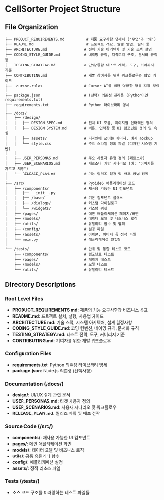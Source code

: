 # CellSorter Project Structure

## File Organization

```
├── PRODUCT_REQUIREMENTS.md          # 제품 요구사항 명세서 ('무엇'과 '왜')
├── README.md                        # 프로젝트 개요, 실행 방법, 설치 등
├── ARCHITECTURE.md                 # 전체 기술 아키텍처 및 기술 스택 설명
├── CODING_STYLE_GUIDE.md           # 네이밍 규칙, 디렉토리 구조, 문서화 규칙 등
├── TESTING_STRATEGY.md             # 단위/통합 테스트 계획, 도구, 커버리지 기준
├── CONTRIBUTING.md                 # 개발 참여자를 위한 워크플로우와 협업 가이드
├── .cursor-rules                   # Cursor AI를 위한 명확한 행동 지침 정의
│
├── package.json                    # (선택) 의존성 관리용 (Python이면 requirements.txt)
├── requirements.txt                # Python 라이브러리 명세
│
├── /docs/
│   ├── /design/
│   │   ├── DESIGN_SPEC.md          # 전체 UI 흐름, 페이지별 인터랙션 정의
│   │   ├── DESIGN_SYSTEM.md        # 버튼, 입력창 등 UI 컴포넌트 정의 및 속성
│   │   ├── assets/                 # 디자인에 쓰이는 이미지, 예시 mockup
│   │   └── style.css               # 주요 스타일 정의 파일 (디자인 시스템 기반)
│   │
│   ├── USER_PERSONAS.md            # 주요 사용자 유형 정의 (페르소나)
│   ├── USER_SCENARIOS.md           # 페르소나 기반 시나리오 (예: "이미지를 자르고 저장")
│   └── RELEASE_PLAN.md             # 기능 릴리즈 일정 및 배포 방법 정리
│
├── /src/                           # PySide6 애플리케이션 코드
│   ├── /components/                # 재사용 가능한 UI 컴포넌트
│   │   ├── __init__.py
│   │   ├── /base/                  # 기본 컴포넌트 클래스
│   │   ├── /dialogs/               # 커스텀 다이얼로그
│   │   └── /widgets/               # 커스텀 위젯
│   ├── /pages/                     # 메인 애플리케이션 페이지/화면
│   ├── /models/                    # 데이터 모델 및 비즈니스 로직
│   ├── /utils/                     # 유틸리티 함수 및 헬퍼
│   ├── /config/                    # 설정 파일
│   ├── /assets/                    # 아이콘, 이미지 등 정적 파일
│   └── main.py                     # 애플리케이션 진입점
│
└── /tests/                         # 단위 및 통합 테스트 코드
    ├── /components/                # 컴포넌트 테스트
    ├── /pages/                     # 페이지 테스트
    ├── /models/                    # 모델 테스트
    └── /utils/                     # 유틸리티 테스트
```

## Directory Descriptions

### Root Level Files
- **PRODUCT_REQUIREMENTS.md**: 제품의 기능 요구사항과 비즈니스 목표
- **README.md**: 프로젝트 설치, 실행, 사용법 가이드
- **ARCHITECTURE.md**: 기술 스택, 시스템 아키텍처, 설계 결정사항
- **CODING_STYLE_GUIDE.md**: 코딩 컨벤션, 네이밍 규칙, 문서화 규칙
- **TESTING_STRATEGY.md**: 테스트 전략, 도구, 커버리지 기준
- **CONTRIBUTING.md**: 기여자를 위한 개발 워크플로우

### Configuration Files
- **requirements.txt**: Python 의존성 라이브러리 명세
- **package.json**: Node.js 의존성 (선택사항)

### Documentation (/docs/)
- **design/**: UI/UX 설계 관련 문서
- **USER_PERSONAS.md**: 타겟 사용자 정의
- **USER_SCENARIOS.md**: 사용자 시나리오 및 워크플로우
- **RELEASE_PLAN.md**: 릴리즈 계획 및 배포 전략

### Source Code (/src/)
- **components/**: 재사용 가능한 UI 컴포넌트
- **pages/**: 메인 애플리케이션 화면
- **models/**: 데이터 모델 및 비즈니스 로직
- **utils/**: 공통 유틸리티 함수
- **config/**: 애플리케이션 설정
- **assets/**: 정적 리소스 파일

### Tests (/tests/)
- 소스 코드 구조를 미러링하는 테스트 파일들 